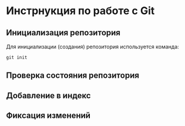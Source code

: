 # **Инстрнукция по работе с Git**

## Инициализация репозитория

Для инициализации (создания) репозитория используется команда:

    git init
## Проверка состояния репозитория

## Добавление в индекс

## Фиксация изменений